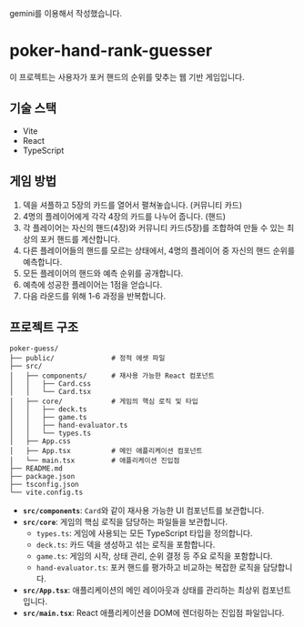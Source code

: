 gemini를 이용해서 작성했습니다.
# poker-hand-rank-guesser

이 프로젝트는 사용자가 포커 핸드의 순위를 맞추는 웹 기반 게임입니다.

## 기술 스택

- Vite
- React
- TypeScript

## 게임 방법

1. 덱을 셔플하고 5장의 카드를 열어서 펼쳐놓습니다. (커뮤니티 카드)
2. 4명의 플레이어에게 각각 4장의 카드를 나누어 줍니다. (핸드)
3. 각 플레이어는 자신의 핸드(4장)와 커뮤니티 카드(5장)를 조합하여 만들 수 있는 최상의 포커 핸드를 계산합니다.
4. 다른 플레이어들의 핸드를 모르는 상태에서, 4명의 플레이어 중 자신의 핸드 순위를 예측합니다.
5. 모든 플레이어의 핸드와 예측 순위를 공개합니다.
6. 예측에 성공한 플레이어는 1점을 얻습니다.
7. 다음 라운드를 위해 1-6 과정을 반복합니다.

## 프로젝트 구조

```
poker-guess/
├── public/              # 정적 에셋 파일
├── src/
│   ├── components/      # 재사용 가능한 React 컴포넌트
│   │   ├── Card.css
│   │   └── Card.tsx
│   ├── core/            # 게임의 핵심 로직 및 타입
│   │   ├── deck.ts
│   │   ├── game.ts
│   │   ├── hand-evaluator.ts
│   │   └── types.ts
│   ├── App.css
│   ├── App.tsx          # 메인 애플리케이션 컴포넌트
│   └── main.tsx         # 애플리케이션 진입점
├── README.md
├── package.json
├── tsconfig.json
└── vite.config.ts
```

-   **`src/components`**: `Card`와 같이 재사용 가능한 UI 컴포넌트를 보관합니다.
-   **`src/core`**: 게임의 핵심 로직을 담당하는 파일들을 보관합니다.
    -   `types.ts`: 게임에 사용되는 모든 TypeScript 타입을 정의합니다.
    -   `deck.ts`: 카드 덱을 생성하고 섞는 로직을 포함합니다.
    -   `game.ts`: 게임의 시작, 상태 관리, 순위 결정 등 주요 로직을 포함합니다.
    -   `hand-evaluator.ts`: 포커 핸드를 평가하고 비교하는 복잡한 로직을 담당합니다.
-   **`src/App.tsx`**: 애플리케이션의 메인 레이아웃과 상태를 관리하는 최상위 컴포넌트입니다.
-   **`src/main.tsx`**: React 애플리케이션을 DOM에 렌더링하는 진입점 파일입니다.